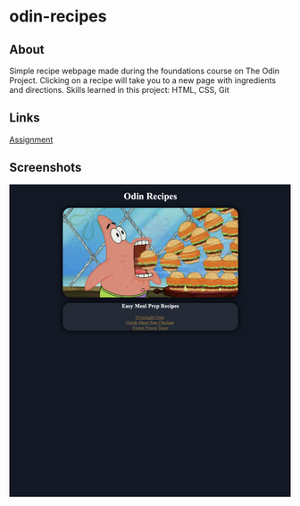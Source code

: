 # odin-recipes
## About
Simple recipe webpage made during the foundations course on The Odin Project. Clicking on a recipe will take you to a new page with ingredients and directions. Skills learned in this project: HTML, CSS, Git

## Links
[Assignment](https://www.theodinproject.com/lessons/foundations-recipes)


## Screenshots

![](images/Screenshot%202023-01-16%20at%2012.09.58%20AM.png)